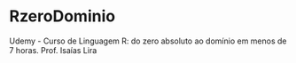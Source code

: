 # RzeroDominio
Udemy - Curso de Linguagem R: do zero absoluto ao domínio em menos de 7 horas. Prof. Isaías Lira
